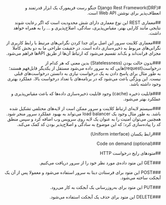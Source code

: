 <div dir="rtl">

#Django Rest Framework(DRF)
جنگو رست فریمورک یک ابزار قدرتمند و انعطاف‌پذیر برای نوشتن Web API است.

##معماری REST
این نوع معماری دارای شش محدودیت‌ است که اگر رعایت شوند نتایجی مانند کارایی بهتر، مقیاس‌پذیری، سادگی،
اصلاح‌پذیری و ... را به همراه خواهد داشت.

###معماری کلاینت سرور
این اصل برای جدا کردن نگرانی‌های مرتبط با رابط کاربری از نگرانی‌های مربوط به ذخیره‌سازی داده است.
در حقیقت طراحی ما به دو بخش کاملا مجزای فرانت‌اند و بک‌اند تقسیم می‌شود که ارتباط آن‌ها از طریق APIها فراهم می‌شود.

###بدون حالت‌ بودن (Statelessness)
بدین معنی که هر کدام از درخواست(request)هایی که به سرور داده می‌شود
مستقل از یکدیگر قابل‌فهم هستند؛ به طور مثال برای پاسخ دادن به یک درخواست نیازی به دانستن درخواست‌های قبلی نیست.
این ویژگی باعث می‌شود که در برنامه‌های با تعداد درخواست بالا، عملکرد بهتری وجود داشته باشد.

###قابلیت ذخیره (cache)
وجود قابلیت ذخیره‌سازی داده‌ها که باعث مقیاس‌پذیری و عملکرد بهتر می‌شود.

###سیستم لایه‌ای
ارتباط کلاینت و سرور ممکن است از لایه‌های محتلفی تشکیل شده باشد. به طور مثال وجود یک load balancer می‌تواند به بهبود عملکرد سرور منجر شود.
 همچنین می‌توان امنیت را به عنوان یک لایه روی سرویس وب اضافه کرد و سپس منطق کد را پیاده‌سازی کرد؛ که این موضوع به سادگی و اصلاح‌پذیر بودن کد کمک می‌کند.

###رابط یکسان (Uniform interface)

###Code on demand (optional)


##متودهای رایج درخواست HTTP

###GET
این متود داده‌ی مورد نظر خود را از سرور دریافت می‌کنیم.

###POST
این متود برای فرستادن دیتا به سرور استفاده می‌شود و معمولا پس از آن یک آبجکت ساخته می‌شود.

###PUT
این متود برای به‌روزرسانی یک آبجکت به کار می‌رود.

###DELETE
این متود برای حذف یک آبجکت استفاده می‌شود.

</div>